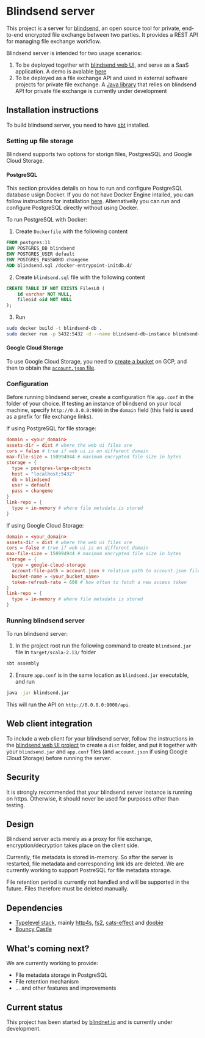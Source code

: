 # Blindsend server

This project is a server for [blindsend](https://github.com/blindnet-io/blindsend), an open source tool for private, end-to-end encrypted file exchange between two parties. It provides a REST API for managing file exchange workflow. 

Blindsend server is intended for two usage scenarios:
1. To be deployed together with [blindsend web UI](https://github.com/blindnet-io/blindsend-fe), and serve as a SaaS application. A demo is avalable [here](https://blindsend.xyz)
2. To be deployed as a file exchange API and used in external software projects for private file exchange. A [Java library](https://github.com/blindnet-io/blindsend-java-lib) that relies on blindsend API for private file exchange is currently under development

## Installation instructions

To build blindsend server, you need to have [sbt](https://www.scala-sbt.org/download.html) installed.

### Setting up file storage

Blindsend supports two options for storign files, PostgresSQL and Google Cloud Storage.

#### PostgreSQL

This section provides details on how to run and configure PostgreSQL database usign Docker. If you do not have Docker Engine intalled, you can follow instructions for installation [here](https://docs.docker.com/engine/install/). Alternativelly you can run and configure PostgreSQL directly without using Docker. 

To run PostgreSQL with Docker:
1. Create `Dockerfile` with the following content
```Dockerfile
FROM postgres:11
ENV POSTGRES_DB blindsend
ENV POSTGRES_USER default
ENV POSTGRES_PASSWORD changeme
ADD blindsend.sql /docker-entrypoint-initdb.d/
```
2. Create `blindsend.sql` file with the following content
```SQL
CREATE TABLE IF NOT EXISTS FilesLO (
    id varchar NOT NULL,
    fileoid oid NOT NULL
);
```
3. Run
```bash
sudo docker build -t blindsend-db .
sudo docker run -p 5432:5432 -d --name blindsend-db-instance blindsend-db
 ```

#### Google Cloud Storage

To use Google Cloud Storage, you need to [create a bucket](https://cloud.google.com/storage/docs/creating-buckets) on GCP, and then to obtain the [`account.json` file](https://cloud.google.com/docs/authentication/getting-started).

### Configuration

Before running blindsend server, create a configuration file `app.conf` in the folder of your choice. If testing an instance of blindsend on your local machine, specify `http://0.0.0.0:9000` in the `domain` field (this field is used as a prefix for file exchange links). 

If using PostgreSQL for file storage:
```conf
domain = <your_domain>
assets-dir = dist # where the web ui files are
cors = false # true if web ui is on different domain
max-file-size = 150994944 # maximum encrypted file size in bytes
storage = {
  type = postgres-large-objects
  host = "localhost:5432"
  db = blindsend
  user = default
  pass = changeme
}
link-repo = {
  type = in-memory # where file metadata is stored
}
```

If using Google Cloud Storage:
```conf
domain = <your_domain>
assets-dir = dist # where the web ui files are
cors = false # true if web ui is on different domain
max-file-size = 150994944 # maximum encrypted file size in bytes
storage = {
  type = google-cloud-storage
  account-file-path = account.json # relative path to account.json file to root of project or .jar file
  bucket-name = <your_bucket_name>
  token-refresh-rate = 600 # how often to fetch a new access token
}
link-repo = {
  type = in-memory # where file metadata is stored
}
``` 

### Running blindsend server

To run blindsend server:
1. In the project root run the following command to create `blindsend.jar` file in `target/scala-2.13/` folder
```bash
sbt assembly
```
2. Ensure `app.conf` is in the same location as `blindsend.jar` executable, and run
```bash
java -jar blindsend.jar
```
This will run the API on `http://0.0.0.0:9000/api`.

## Web client integration

To include a web client for your blindsend server, follow the instructions in the [blindsend web UI project](https://github.com/blindnet-io/blindsend-fe) to create a `dist` folder, and put it together with your `blindsend.jar` and `app.conf` files (and `account.json` if using Google Cloud Storage) before running the server.

## Security

It is strongly recommended that your blindsend server instance is running on https. Otherwise, it should never be used for purposes other than testing.

## Design

Blindsend server acts merely as a proxy for file exchange, encryption/decryption takes place on the client side.  

Currently, file metadata is stored in-memory. So after the server is restarted, file metadata and corresponding link ids are deleted. We are currently working to support PostreSQL for file metadata storage.  

File retention period is currently not handled and will be supported in the future. Files therefore must be deleted manually.   

## Dependencies

- [Typelevel stack](https://typelevel.org/), mainly [http4s](https://http4s.org/), [fs2](https://fs2.io/), [cats-effect](https://typelevel.org/cats-effect/) and [doobie](https://tpolecat.github.io/doobie/)
- [Bouncy Castle](https://bouncycastle.org/)

## What's coming next?

We are currently working to provide:
- File metadata storage in PostgreSQL
- File retention mechanism
- ... and other features and improvements

## Current status
This project has been started by [blindnet.io](https://blindnet.io/) and is currently under development.